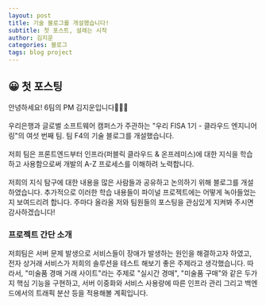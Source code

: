 ```yaml
---
layout: post
title: 기술 블로그를 개설했습니다!
subtitle: 첫 포스트, 설레는 시작
author: 김지운
categories: 블로그
tags: blog project
---
```


## 😀 첫 포스팅

안녕하세요! 6팀의 PM 김지운입니다🧑🏻‍💻  
<br>
우리은행과 글로벌 소프트웨어 캠퍼스가 주관하는 "우리 FISA 1기 - 클라우드 엔지니어링"의 여섯 번째 팀. 팀 F4의 기술 블로그를 개설했습니다.  
<br>
저희 팀은 프론트엔드부터 인프라(퍼블릭 클라우드 & 온프레미스)에 대한 지식을 학습하고 사용함으로써 개발의 A-Z 프로세스를 이해하려 노력합니다.  
<br>
저희의 지식 탐구에 대한 내용을 많은 사람들과 공유하고 논의하기 위해 블로그를 개설하였습니다. 추가적으로 이러한 학습 내용들이 파이널 프로젝트에는 어떻게 녹아들었는지 보여드리려 합니다. 주마다 올라올 저와 팀원들의 포스팅을 관심있게 지켜봐 주시면 감사하겠습니다!

### 프로젝트 간단 소개

저희팀은 서버 문제 발생으로 서비스들이 장애가 발생하는 원인을 해결하고자 하였고, 전자 상거래 서비스가 저희의 솔루션을 테스트 해보기 좋은 주제라고 생각했습니다. 따라서, "미술품 경매 거래 사이트"라는 주제로 "실시간 경매", "미술품 구매"와 같은 두가지 핵심 기능을 구현하고, 서버 이중화와 서비스 사용량에 따른 인프라 관리 그리고 백엔드에서의 트래픽 분산 등을 적용해볼 계획입니다.
